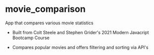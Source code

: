 # movie_comparison
App that compares various movie statistics

* Built from Colt Steele and Stephen Grider's 2021 Modern Javacript Bootcamp Course

* Compares popular movies and offers filtering and sorting via API's
